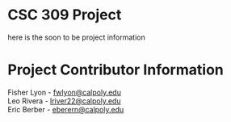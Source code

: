 # CSC 309 Project
here is the soon to be project information

# Project Contributor Information
Fisher Lyon - fwlyon@calpoly.edu <br/>
Leo Rivera  - lriver22@calpoly.edu <br/>
Eric Berber - eberern@calpoly.edu <br/>
